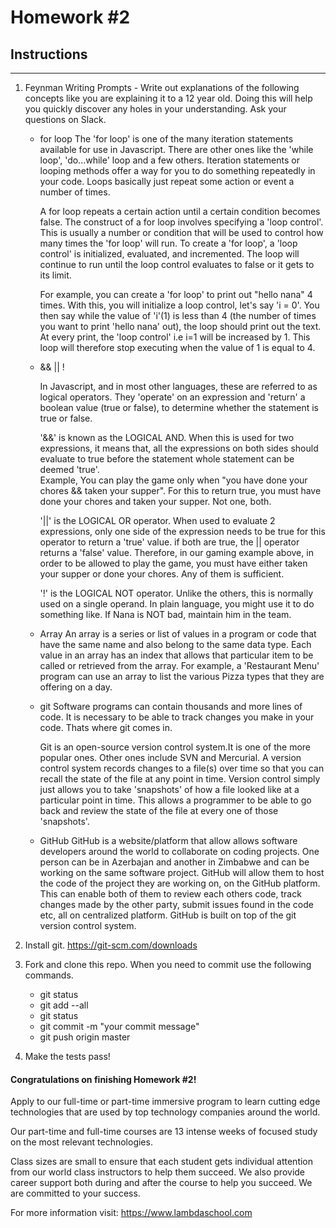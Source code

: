 # Homework #2

## Instructions
---
1. Feynman Writing Prompts - Write out explanations of the following concepts like you are explaining it to a 12 year old.  Doing this will help you quickly discover any holes in your understanding.  Ask your questions on Slack.
		
	* for loop
		The 'for loop' is one of the many iteration statements available for use in Javascript. There are other ones like the 'while loop', 'do...while' loop and a few others. Iteration statements or looping methods offer a way for you to do something repeatedly in your code. Loops basically just repeat some action or event a number of times.

		A for loop repeats a certain action until a certain condition becomes false. The construct of a for loop involves specifying a 'loop control'. This is usually a number or condition that will be used to control how many times the 'for loop' will run. To create a 'for loop', a 'loop control' is initialized, evaluated, and incremented. The loop will continue to run until the loop control evaluates to false or it gets to its limit.
		
		 For example, you can create a 'for loop' to print out "hello nana" 4 times. With this, you will initialize a loop control, let's say 'i = 0'. You then say while the value of 'i'(1) is less than 4  (the number of times you want to print 'hello nana' out), the loop should print out the text. At every print, the 'loop control' i.e i=1 will be increased by 1. This loop will therefore stop executing when the value of 1 is equal to 4.

	* && || !

		In Javascript, and in most other languages, these are referred to as logical operators. They 'operate' on an expression and 'return' a boolean value (true or false), to determine whether the statement is true or false. 

		'&&' is known as the LOGICAL AND. When this is used for two expressions, it means that, all the expressions on both sides should evaluate to true before the statement whole statement can be deemed 'true'. 			
		Example, You can play the game only when "you have done your chores && taken your supper". For this to return true, you must have done your chores and taken your supper. Not one, both.


		'||' is the LOGICAL OR operator. When used to evaluate 2 expressions, only one side of the expression needs to be true for this operator to return a 'true' value. if both are true, the || operator returns a 'false' value.
		Therefore, in our gaming example above, in order to be allowed to play the game, you must have either taken your supper or done your chores. Any of them is sufficient.
		

		'!' is the LOGICAL NOT operator. Unlike the others, this is normally used on a single operand. In plain language, you might use it to do something like. If Nana is NOT bad, maintain him in the team.


	* Array
		An array is a series or list of values in a program or code that have the same name and also belong to the same data type. Each value in an array has an index that allows that particular item to be called or retrieved from the array. For example, a 'Restaurant Menu' program can use an array to list the various Pizza types that they are offering on a day.

	* git
		Software programs can contain thousands and more lines of code. It is necessary to be able to track changes you make in your code. Thats where git comes in.
		
		Git is an open-source version control system.It is one of the more popular ones. Other ones include SVN and Mercurial.
		 A version control system records changes to a file(s) over time so that you can recall the state of the file at any point in time. Version control simply just allows you to take 'snapshots' of how a file looked like at a particular point in time. This allows a programmer to be able to go back and review the state of the file at every one of those 'snapshots'.

	* GitHub
		GitHub is a website/platform that allow allows software developers around the world to collaborate on coding projects. One person can be in Azerbajan and another in Zimbabwe and can be working on the same software project. GitHub will allow them to host the code of the project they are working on, on the GitHub platform. This can enable both of them to review each others code, track changes made by the other party, submit issues found in the code etc, all on centralized platform. 
		GitHub is built on top of the git version control system.


2. Install git.  https://git-scm.com/downloads


3. Fork and clone this repo.  When you need to commit use the following commands.
		
	* git status
	* git add --all
	* git status
	* git commit -m "your commit message"
	* git push origin master


4. Make the tests pass!




#### Congratulations on finishing Homework #2!
Apply to our full-time or part-time immersive program to learn cutting edge technologies that are used by top technology companies around the world.

Our part-time and full-time courses are 13 intense weeks of focused study on the most relevant technologies.  

Class sizes are small to ensure that each student gets individual attention from our world class instructors to help them succeed.  We also provide career support both during and after the course to help you succeed.  We are committed to your success.

For more information visit: https://www.lambdaschool.com
